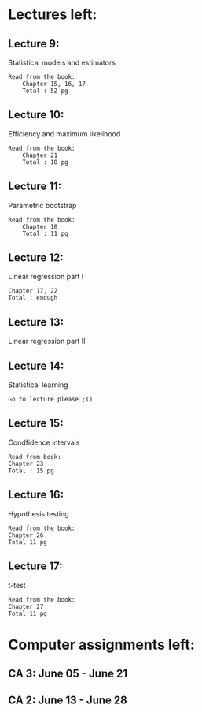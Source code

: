 # Lectures left:

## Lecture 9:
Statistical models and estimators

    Read from the book:
        Chapter 15, 16, 17
        Total : 52 pg

## Lecture 10:
Efficiency and maximum likelihood

    Read from the book:
        Chapter 21
        Total : 10 pg

## Lecture 11:
Parametric bootstrap

    Read from the book:
        Chapter 18
        Total : 11 pg

## Lecture 12:
Linear regression part I

    Chapter 17, 22
    Total : enough 

## Lecture 13:
Linear regression part II

## Lecture 14:
Statistical learning

    Go to lecture please ;()

## Lecture 15:
Condfidence intervals

    Read from book:
    Chapter 23
    Total : 15 pg

## Lecture 16:
Hypothesis testing

    Read from the book: 
    Chapter 26
    Total 11 pg

## Lecture 17:
t-test

    Read from the book:
    Chapter 27
    Total 11 pg

# Computer assignments left:

## CA 3: June 05 - June 21

## CA 2: June 13 - June 28